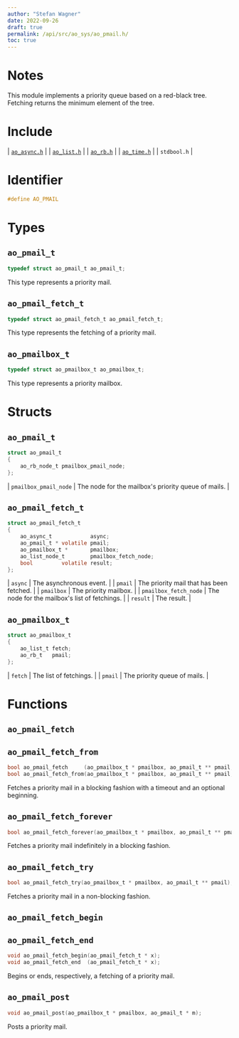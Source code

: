 ```yaml
---
author: "Stefan Wagner"
date: 2022-09-26
draft: true
permalink: /api/src/ao_sys/ao_pmail.h/
toc: true
---
```


# Notes

This module implements a priority queue based on a red-black tree. Fetching returns the minimum element of the tree.

# Include

| [`ao_async.h`](ao_async.h.md) |
| [`ao_list.h`](../ao/ao_list.h.md) |
| [`ao_rb.h`](../ao/ao_rb.h.md) |
| [`ao_time.h`](ao_time.h.md) |
| `stdbool.h` |

# Identifier

```c
#define AO_PMAIL
```

# Types

## `ao_pmail_t`

```c
typedef struct ao_pmail_t ao_pmail_t;
```

This type represents a priority mail.

## `ao_pmail_fetch_t`

```c
typedef struct ao_pmail_fetch_t ao_pmail_fetch_t;
```

This type represents the fetching of a priority mail.

## `ao_pmailbox_t`

```c
typedef struct ao_pmailbox_t ao_pmailbox_t;
```

This type represents a priority mailbox.

# Structs

## `ao_pmail_t`

```c
struct ao_pmail_t
{
    ao_rb_node_t pmailbox_pmail_node;
};
```

| `pmailbox_pmail_node` | The node for the mailbox's priority queue of mails. |

## `ao_pmail_fetch_t`

```c
struct ao_pmail_fetch_t
{
    ao_async_t            async;
    ao_pmail_t * volatile pmail;
    ao_pmailbox_t *       pmailbox;
    ao_list_node_t        pmailbox_fetch_node;
    bool         volatile result;
};
```

| `async` | The asynchronous event. |
| `pmail` | The priority mail that has been fetched. |
| `pmailbox` | The priority mailbox. |
| `pmailbox_fetch_node` | The node for the mailbox's list of fetchings. |
| `result` | The result. |

## `ao_pmailbox_t`

```c
struct ao_pmailbox_t
{
    ao_list_t fetch;
    ao_rb_t   pmail;
};
```

| `fetch` | The list of fetchings. |
| `pmail` | The priority queue of mails. |

# Functions

## `ao_pmail_fetch`
## `ao_pmail_fetch_from`

```c
bool ao_pmail_fetch     (ao_pmailbox_t * pmailbox, ao_pmail_t ** pmail, ao_time_t timeout);
bool ao_pmail_fetch_from(ao_pmailbox_t * pmailbox, ao_pmail_t ** pmail, ao_time_t timeout, ao_time_t beginning);
```

Fetches a priority mail in a blocking fashion with a timeout and an optional beginning.

## `ao_pmail_fetch_forever`

```c
bool ao_pmail_fetch_forever(ao_pmailbox_t * pmailbox, ao_pmail_t ** pmail);
```

Fetches a priority mail indefinitely in a blocking fashion.

## `ao_pmail_fetch_try`

```c
bool ao_pmail_fetch_try(ao_pmailbox_t * pmailbox, ao_pmail_t ** pmail);
```

Fetches a priority mail in a non-blocking fashion.

## `ao_pmail_fetch_begin`
## `ao_pmail_fetch_end`

```c
void ao_pmail_fetch_begin(ao_pmail_fetch_t * x);
void ao_pmail_fetch_end  (ao_pmail_fetch_t * x);
```

Begins or ends, respectively, a fetching of a priority mail.

## `ao_pmail_post`

```c
void ao_pmail_post(ao_pmailbox_t * pmailbox, ao_pmail_t * m);
```

Posts a priority mail.
